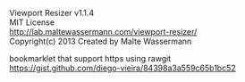 Viewport Resizer v1.1.4<br />
MIT License<br />
http://lab.maltewassermann.com/viewport-resizer/<br />
Copyright(c) 2013 Created by Malte Wassermann



bookmarklet that support https using rawgit<br />
https://gist.github.com/diego-vieira/84398a3a559c65b1bc52
